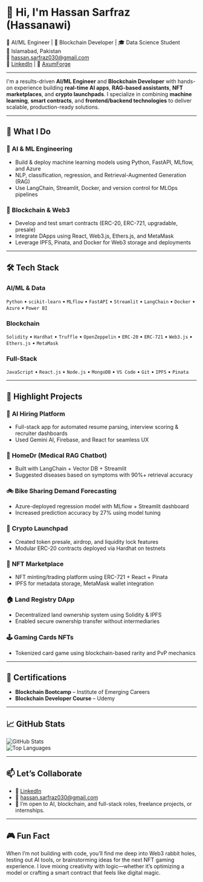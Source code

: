 # 👋 Hi, I'm Hassan Sarfraz (Hassanawi)

🧠 AI/ML Engineer | 🔗 Blockchain Developer | 🎓 Data Science Student  
📍 Islamabad, Pakistan  
📧 hassan.sarfraz030@gmail.com  
🔗 [LinkedIn](https://www.linkedin.com/in/-hassan-sarfraz) | 🏢 [AxumForge](https://www.linkedin.com/company/axumforge/)

---

I'm a results-driven **AI/ML Engineer** and **Blockchain Developer** with hands-on experience building **real-time AI apps**, **RAG-based assistants**, **NFT marketplaces**, and **crypto launchpads**. I specialize in combining **machine learning**, **smart contracts**, and **frontend/backend technologies** to deliver scalable, production-ready solutions.

---

## 🚀 What I Do

### 🧠 AI & ML Engineering
- Build & deploy machine learning models using Python, FastAPI, MLflow, and Azure
- NLP, classification, regression, and Retrieval-Augmented Generation (RAG)
- Use LangChain, Streamlit, Docker, and version control for MLOps pipelines

### 🔗 Blockchain & Web3
- Develop and test smart contracts (ERC-20, ERC-721, upgradable, presale)
- Integrate DApps using React, Web3.js, Ethers.js, and MetaMask
- Leverage IPFS, Pinata, and Docker for Web3 storage and deployments

---

## 🛠️ Tech Stack

### AI/ML & Data
`Python` • `scikit-learn` • `MLflow` • `FastAPI` • `Streamlit` • `LangChain` • `Docker` • `Azure` • `Power BI`

### Blockchain
`Solidity` • `Hardhat` • `Truffle` • `OpenZeppelin` • `ERC-20` • `ERC-721` • `Web3.js` • `Ethers.js` • `MetaMask`

### Full-Stack
`JavaScript` • `React.js` • `Node.js` • `MongoDB` • `VS Code` • `Git` • `IPFS` • `Pinata`

---

## 🧪 Highlight Projects

### 🤖 **AI Hiring Platform**
- Full-stack app for automated resume parsing, interview scoring & recruiter dashboards
- Used Gemini AI, Firebase, and React for seamless UX

### 💊 **HomeDr (Medical RAG Chatbot)**
- Built with LangChain + Vector DB + Streamlit
- Suggested diseases based on symptoms with 90%+ retrieval accuracy

### 🚲 **Bike Sharing Demand Forecasting**
- Azure-deployed regression model with MLflow + Streamlit dashboard
- Increased prediction accuracy by 27% using model tuning

### 🚀 **Crypto Launchpad**
- Created token presale, airdrop, and liquidity lock features
- Modular ERC-20 contracts deployed via Hardhat on testnets

### 🎨 **NFT Marketplace**
- NFT minting/trading platform using ERC-721 + React + Pinata
- IPFS for metadata storage, MetaMask wallet integration

### 🏠 **Land Registry DApp**
- Decentralized land ownership system using Solidity & IPFS
- Enabled secure ownership transfer without intermediaries

### 🕹️ **Gaming Cards NFTs**
- Tokenized card game using blockchain-based rarity and PvP mechanics

---

## 🏅 Certifications

- **Blockchain Bootcamp** – Institute of Emerging Careers  
- **Blockchain Developer Course** – Udemy  

---

## 📈 GitHub Stats

![GitHub Stats](https://github-readme-stats.vercel.app/api?username=Hassanawi&show_icons=true&theme=tokyonight)  
![Top Languages](https://github-readme-stats.vercel.app/api/top-langs/?username=Hassanawi&layout=compact&theme=tokyonight)

---

## 📫 Let’s Collaborate

- 🔗 [LinkedIn](https://www.linkedin.com/in/-hassan-sarfraz)  
- 📧 hassan.sarfraz030@gmail.com  
- 💼 I’m open to AI, blockchain, and full-stack roles, freelance projects, or internships.

---

## 🎮 Fun Fact  
When I’m not building with code, you’ll find me deep into Web3 rabbit holes, testing out AI tools, or brainstorming ideas for the next NFT gaming experience. I love mixing creativity with logic—whether it’s optimizing a model or crafting a smart contract that feels like digital magic.
